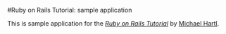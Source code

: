 
#Ruby on Rails Tutorial: sample application

This is sample application for
the [*Ruby on Rails Tutorial*](http://railstutorial.org/)
by [Michael Hartl](http://michaelhartl.com.).
